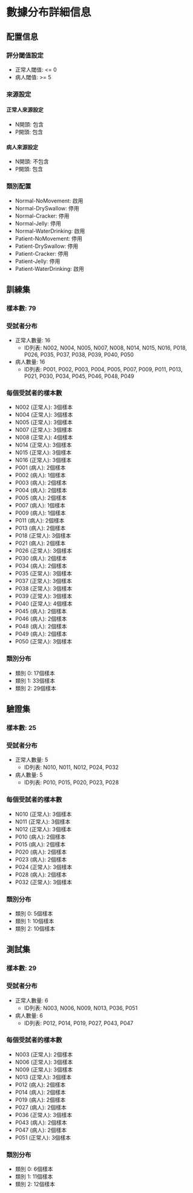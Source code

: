 # 數據分布詳細信息

## 配置信息

### 評分閾值設定
- 正常人閾值: <= 0
- 病人閾值: >= 5

### 來源設定
#### 正常人來源設定
- N開頭: 包含
- P開頭: 包含

#### 病人來源設定
- N開頭: 不包含
- P開頭: 包含

### 類別配置
- Normal-NoMovement: 啟用
- Normal-DrySwallow: 停用
- Normal-Cracker: 停用
- Normal-Jelly: 停用
- Normal-WaterDrinking: 啟用
- Patient-NoMovement: 停用
- Patient-DrySwallow: 停用
- Patient-Cracker: 停用
- Patient-Jelly: 停用
- Patient-WaterDrinking: 啟用

## 訓練集

### 樣本數: 79

### 受試者分布
- 正常人數量: 16
  - ID列表: N002, N004, N005, N007, N008, N014, N015, N016, P018, P026, P035, P037, P038, P039, P040, P050
- 病人數量: 16
  - ID列表: P001, P002, P003, P004, P005, P007, P009, P011, P013, P021, P030, P034, P045, P046, P048, P049

### 每個受試者的樣本數
- N002 (正常人): 3個樣本
- N004 (正常人): 3個樣本
- N005 (正常人): 3個樣本
- N007 (正常人): 3個樣本
- N008 (正常人): 4個樣本
- N014 (正常人): 3個樣本
- N015 (正常人): 3個樣本
- N016 (正常人): 3個樣本
- P001 (病人): 2個樣本
- P002 (病人): 1個樣本
- P003 (病人): 2個樣本
- P004 (病人): 2個樣本
- P005 (病人): 2個樣本
- P007 (病人): 1個樣本
- P009 (病人): 1個樣本
- P011 (病人): 2個樣本
- P013 (病人): 2個樣本
- P018 (正常人): 3個樣本
- P021 (病人): 2個樣本
- P026 (正常人): 3個樣本
- P030 (病人): 2個樣本
- P034 (病人): 2個樣本
- P035 (正常人): 3個樣本
- P037 (正常人): 3個樣本
- P038 (正常人): 3個樣本
- P039 (正常人): 3個樣本
- P040 (正常人): 4個樣本
- P045 (病人): 2個樣本
- P046 (病人): 2個樣本
- P048 (病人): 2個樣本
- P049 (病人): 2個樣本
- P050 (正常人): 3個樣本

### 類別分布
- 類別 0: 17個樣本
- 類別 1: 33個樣本
- 類別 2: 29個樣本

## 驗證集

### 樣本數: 25

### 受試者分布
- 正常人數量: 5
  - ID列表: N010, N011, N012, P024, P032
- 病人數量: 5
  - ID列表: P010, P015, P020, P023, P028

### 每個受試者的樣本數
- N010 (正常人): 3個樣本
- N011 (正常人): 3個樣本
- N012 (正常人): 3個樣本
- P010 (病人): 2個樣本
- P015 (病人): 2個樣本
- P020 (病人): 2個樣本
- P023 (病人): 2個樣本
- P024 (正常人): 3個樣本
- P028 (病人): 2個樣本
- P032 (正常人): 3個樣本

### 類別分布
- 類別 0: 5個樣本
- 類別 1: 10個樣本
- 類別 2: 10個樣本

## 測試集

### 樣本數: 29

### 受試者分布
- 正常人數量: 6
  - ID列表: N003, N006, N009, N013, P036, P051
- 病人數量: 6
  - ID列表: P012, P014, P019, P027, P043, P047

### 每個受試者的樣本數
- N003 (正常人): 2個樣本
- N006 (正常人): 3個樣本
- N009 (正常人): 3個樣本
- N013 (正常人): 3個樣本
- P012 (病人): 2個樣本
- P014 (病人): 2個樣本
- P019 (病人): 2個樣本
- P027 (病人): 2個樣本
- P036 (正常人): 3個樣本
- P043 (病人): 2個樣本
- P047 (病人): 2個樣本
- P051 (正常人): 3個樣本

### 類別分布
- 類別 0: 6個樣本
- 類別 1: 11個樣本
- 類別 2: 12個樣本

